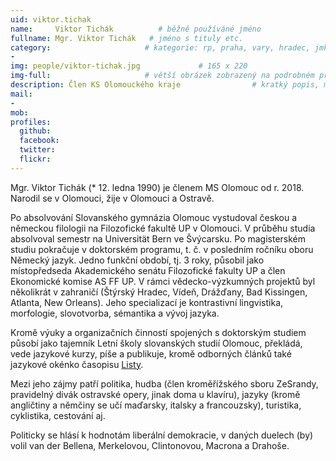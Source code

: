 ```yaml
---
uid: viktor.tichak
name:     Viktor Tichák          # běžně používáné jméno
fullname: Mgr. Viktor Tichák   # jméno s tituly etc.
category:                     # kategorie: rp, praha, vary, hradec, jmk, senat
- 
img: people/viktor-tichak.jpg             # 165 x 220
img-full:                     # větší obrázek zobrazený na podrobném profilu
description: Člen KS Olomouckého kraje                # kratký popis, max 160 znaků
mail:
- 
mob:         
profiles:
  github:
  facebook:       
  twitter:        
  flickr:       
---
```

Mgr. Viktor Tichák (* 12. ledna 1990) je členem MS Olomouc od r. 2018. Narodil se v Olomouci, žije v Olomouci a Ostravě.

Po absolvování Slovanského gymnázia Olomouc vystudoval českou a německou filologii na Filozofické fakultě UP v Olomouci. V průběhu studia absolvoval semestr na Universität Bern ve Švýcarsku. Po magisterském studiu pokračuje v doktorském programu, t. č. v posledním ročníku oboru Německý jazyk. Jedno funkční období, tj. 3 roky, působil jako místopředseda Akademického senátu Filozofické fakulty UP a člen Ekonomické komise AS FF UP. V rámci vědecko-výzkumných projektů byl několikrát v zahraničí (Štýrský Hradec, Vídeň, Drážďany, Bad Kissingen, Atlanta, New Orleans). Jeho specializací je kontrastivní lingvistika, morfologie, slovotvorba, sémantika a vývoj jazyka.

Kromě výuky a organizačních činností spojených s doktorským studiem působí jako tajemník Letní školy slovanských studií Olomouc, překládá, vede jazykové kurzy, píše a publikuje, kromě odborných článků také jazykové okénko časopisu [Listy](http://www.listy.cz).

Mezi jeho zájmy patří politika, hudba (člen kroměřížského sboru ZeSrandy, pravidelný divák ostravské opery, jinak doma u klavíru), jazyky (kromě angličtiny a němčiny se učí maďarsky, italsky a francouzsky), turistika, cyklistika, cestování aj.

Politicky se hlásí k hodnotám liberální demokracie, v daných duelech (by) volil van der Bellena, Merkelovou, Clintonovou, Macrona a Drahoše.

